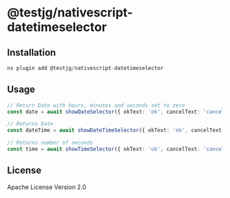 # @testjg/nativescript-datetimeselector

## Installation

```javascript
ns plugin add @testjg/nativescript-datetimeselector
```

## Usage

```typescript
// Return Date with hours, minutes and seconds set to zero
const date = await showDateSelector({ okText: 'ok', cancelText: 'cancel' })

// Returns Date
const dateTime = await showDateTimeSelector({ okText: 'ok', cancelText: 'cancel' })

// Returns number of seconds
const time = await showTimeSelector({ okText: 'ok', cancelText: 'cancel' })
```

## License

Apache License Version 2.0
